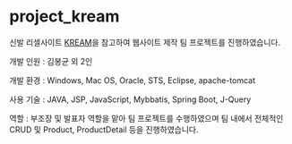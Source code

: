 # project_kream
신발 리셀사이트 [KREAM](https://kream.co.kr)을 참고하여 웹사이트 제작 팀 프로젝트를 진행하였습니다.


개발 인원 : 김봉균 외 2인


개발 환경 : Windows, Mac OS, Oracle, STS, Eclipse, apache-tomcat


사용 기술 : JAVA, JSP, JavaScript, Mybbatis, Spring Boot, J-Query


역할 : 부조장 및 발표자 역할을 맡아 팀 프로젝트를 수행하였으며 팀 내에서 전체적인 CRUD 및 Product, ProductDetail 등을 진행하였습니다. 

